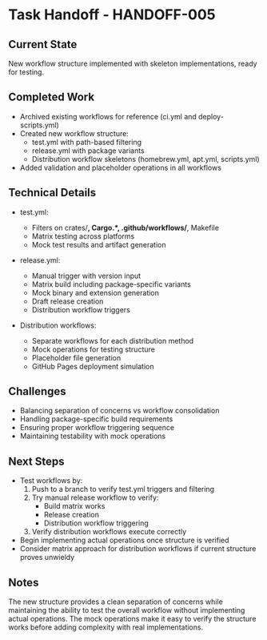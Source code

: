 # Task Handoff - HANDOFF-005

## Current State

New workflow structure implemented with skeleton implementations, ready for testing.

## Completed Work

- Archived existing workflows for reference (ci.yml and deploy-scripts.yml)
- Created new workflow structure:
  - test.yml with path-based filtering
  - release.yml with package variants
  - Distribution workflow skeletons (homebrew.yml, apt.yml, scripts.yml)
- Added validation and placeholder operations in all workflows

## Technical Details

- test.yml:

  - Filters on crates/**, Cargo.\*, .github/workflows/**, Makefile
  - Matrix testing across platforms
  - Mock test results and artifact generation

- release.yml:

  - Manual trigger with version input
  - Matrix build including package-specific variants
  - Mock binary and extension generation
  - Draft release creation
  - Distribution workflow triggers

- Distribution workflows:
  - Separate workflows for each distribution method
  - Mock operations for testing structure
  - Placeholder file generation
  - GitHub Pages deployment simulation

## Challenges

- Balancing separation of concerns vs workflow consolidation
- Handling package-specific build requirements
- Ensuring proper workflow triggering sequence
- Maintaining testability with mock operations

## Next Steps

- Test workflows by:
  1. Push to a branch to verify test.yml triggers and filtering
  2. Try manual release workflow to verify:
     - Build matrix works
     - Release creation
     - Distribution workflow triggering
  3. Verify distribution workflows execute correctly
- Begin implementing actual operations once structure is verified
- Consider matrix approach for distribution workflows if current structure proves unwieldy

## Notes

The new structure provides a clean separation of concerns while maintaining the ability to test the overall workflow without implementing actual operations. The mock operations make it easy to verify the structure works before adding complexity with real implementations.
